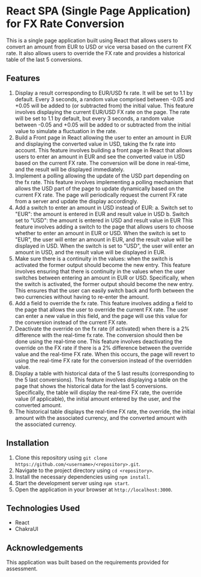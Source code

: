 # React SPA (Single Page Application) for FX Rate Conversion

This is a single page application built using React that allows users to convert an amount from EUR to USD or vice versa based on the current FX rate. It also allows users to override the FX rate and provides a historical table of the last 5 conversions.

## Features

1. Display a result corresponding to EUR/USD fx rate. It will be set to 1.1 by default. Every 3 seconds, a random value comprised between -0.05 and +0.05 will be added to (or subtracted from) the initial value.
This feature involves displaying the current EUR/USD FX rate on the page. The rate will be set to 1.1 by default, but every 3 seconds, a random value between -0.05 and +0.05 will be added to or subtracted from the initial value to simulate a fluctuation in the rate.
2. Build a Front page in React allowing the user to enter an amount in EUR and displaying the converted value in USD, taking the fx rate into account.
This feature involves building a front page in React that allows users to enter an amount in EUR and see the converted value in USD based on the current FX rate. The conversion will be done in real-time, and the result will be displayed immediately.
3. Implement a polling allowing the update of the USD part depending on the fx rate.
This feature involves implementing a polling mechanism that allows the USD part of the page to update dynamically based on the current FX rate. The page will periodically request the current FX rate from a server and update the display accordingly.
4. Add a switch to enter an amount in USD instead of EUR: a. Switch set to "EUR": the amount is entered in EUR and result value in USD b. Switch set to "USD": the amount is entered in USD and result value in EUR
This feature involves adding a switch to the page that allows users to choose whether to enter an amount in EUR or USD. When the switch is set to "EUR", the user will enter an amount in EUR, and the result value will be displayed in USD. When the switch is set to "USD", the user will enter an amount in USD, and the result value will be displayed in EUR.
5. Make sure there is a continuity in the values: when the switch is activated the former output should become the new entry.
This feature involves ensuring that there is continuity in the values when the user switches between entering an amount in EUR or USD. Specifically, when the switch is activated, the former output should become the new entry. This ensures that the user can easily switch back and forth between the two currencies without having to re-enter the amount.
6. Add a field to override the fx rate.
This feature involves adding a field to the page that allows the user to override the current FX rate. The user can enter a new value in this field, and the page will use this value for the conversion instead of the current FX rate.
7. Deactivate the override on the fx rate (if activated) when there is a 2% difference with the real-time fx rate. The conversion should then be done using the real-time one.
This feature involves deactivating the override on the FX rate if there is a 2% difference between the override value and the real-time FX rate. When this occurs, the page will revert to using the real-time FX rate for the conversion instead of the overridden value.
8. Display a table with historical data of the 5 last results (corresponding to the 5 last conversions).
This feature involves displaying a table on the page that shows the historical data for the last 5 conversions. Specifically, the table will display the real-time FX rate, the override value (if applicable), the initial amount entered by the user, and the converted amount.
9. The historical table displays the real-time FX rate, the override, the initial amount with the associated currency, and the converted amount with the associated currency.

## Installation

1. Clone this repository using `git clone https://github.com/<username>/<repository>.git`.
2. Navigate to the project directory using `cd <repository>`.
3. Install the necessary dependencies using `npm install`.
4. Start the development server using `npm start`.
5. Open the application in your browser at `http://localhost:3000`.

## Technologies Used

- React
- ChakraUI

## Acknowledgements

This application was built based on the requirements provided for assessment.
